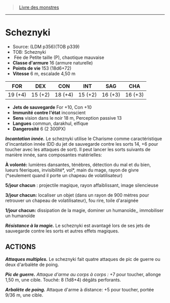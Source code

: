 ﻿> [Livre des monstres](tome_of_beasts_old.md)

---

# Scheznyki

- Source: (LDM p356)(TOB p339)
- TOB: Scheznyki
-  Fée de Petite taille (P), chaotique mauvaise
- **Classe d'armure** 16 (armure naturelle)
- **Points de vie** 153 (18d6+72)
- **Vitesse** 6 m, escalade 4,50 m

|FOR|DEX|CON|INT|SAG|CHA|
|---|---|---|---|---|---|
|19 (+4)|15 (+2)|18 (+4)|15 (+2)|16 (+3)|16 (+3)|

- **Jets de sauvegarde** For +10, Con +10
- **Immunité contre l'état** inconscient
- **Sens** vision dans le noir 18 m, Perception passive 13
- **Langues** commun, darakhul, elfique
- **Dangerosité** 6 (2 300PX)

**_Incantation innée._** Le scheznyki utilise le Charisme comme caractéristique d'incantation innée (DD du jet de sauvegarde contre les sorts 14, +6 pour toucher avec les attaques de sort). Il peut lancer les sorts suivants de manière innée, sans composantes matérielles:

**À volonté:** lumières dansantes, ténèbres, détection du mal et du bien, lueurs féeriques, invisibilité*, vol*, main du mage, rayon de givre (*seulement quand il porte un chapeau de volatilisateur)

**5/jour chacun** : projectile magique, rayon affaiblissant, image silencieuse

**3/jour chacun:** localiser un objet (dans un rayon de 900 mètres pour retrouver un chapeau de volatilisateur), fou rire, toile d'araignée

**1/jour chacun:** dissipation de la magie, dominer un humanoïde,, immobiliser un humanoïde

**_Résistance à la magie._** Le scheznyki est avantagé lors de ses jets de sauvegarde contre les sorts et autres effets magiques.

## ACTIONS

**_Attaques multiples._** Le scheznyki fait quatre attaques de pic de guerre ou deux d'arbalète de poing.

**_Pic de guerre._** _Attaque d'arme au corps à corps :_ +7 pour toucher, allonge 1,50 m, une cible. Touché: 8 (1d8+4) dégâts perforants.

**_Arbalète de poing._** Attaque d'arme à distance: +5 pour toucher, portée 9/36 m, une cible.

